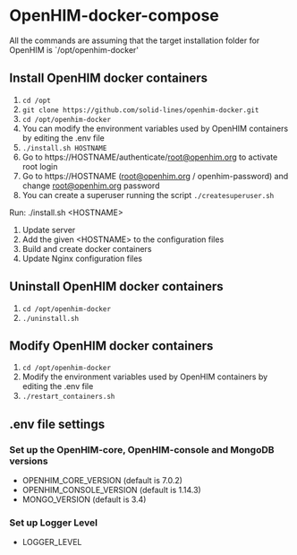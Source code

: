 # OpenHIM-docker-compose
All the commands are assuming that the target installation folder for OpenHIM is `/opt/openhim-docker'

## Install OpenHIM docker containers
1. `cd /opt`
2. `git clone https://github.com/solid-lines/openhim-docker.git`
3. `cd /opt/openhim-docker`
4. You can modify the environment variables used by OpenHIM containers by editing the .env file
5. `./install.sh HOSTNAME`
6. Go to https://HOSTNAME/authenticate/root@openhim.org  to activate root login
7. Go to https://HOSTNAME (root@openhim.org / openhim-password) and change root@openhim.org password
8. You can create a superuser running the script `./createsuperuser.sh`


Run: ./install.sh \<HOSTNAME\>

1. Update server
2. Add the given \<HOSTNAME\> to the configuration files
3. Build and create docker containers
4. Update Nginx configuration files
  
## Uninstall OpenHIM docker containers
1. `cd /opt/openhim-docker`
2. `./uninstall.sh`

## Modify OpenHIM docker containers
1. `cd /opt/openhim-docker`
2. Modify the environment variables used by OpenHIM containers by editing the .env file
3. `./restart_containers.sh`

## .env file settings
### Set up the OpenHIM-core, OpenHIM-console and MongoDB versions
* OPENHIM_CORE_VERSION (default is 7.0.2)
* OPENHIM_CONSOLE_VERSION (default is 1.14.3)
* MONGO_VERSION (default is 3.4)
### Set up Logger Level
* LOGGER_LEVEL
